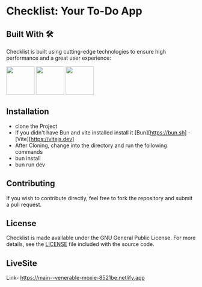 # Checklist: Your To-Do App

## Built With 🛠️

Checklist is built using cutting-edge technologies to ensure high performance and a great user experience:

<img src="https://bun.sh/logo.svg" href="https://bun.sh" width="75" height="75"> <img src="https://api.iconify.design/logos/vitejs.svg" href="https://vitejs.dev" width="75" height="75"> <img src="https://upload.wikimedia.org/wikipedia/commons/a/a7/React-icon.svg" href="https://react.dev" width="75" height="75">

## Installation
- clone the Project
- If you didn't have Bun and vite installed install it [Bun][https://bun.sh] - [Vite][https://vitejs.dev]
- After Cloning, change into the directory and run the following commands
- bun install
- bun run dev

## Contributing
If you wish to contribute directly, feel free to fork the repository and submit a pull request.

## License

Checklist is made available under the GNU General Public License. For more details, see the [LICENSE](LICENSE) file included with the source code.


## LiveSite
Link- https://main--venerable-moxie-8521be.netlify.app


